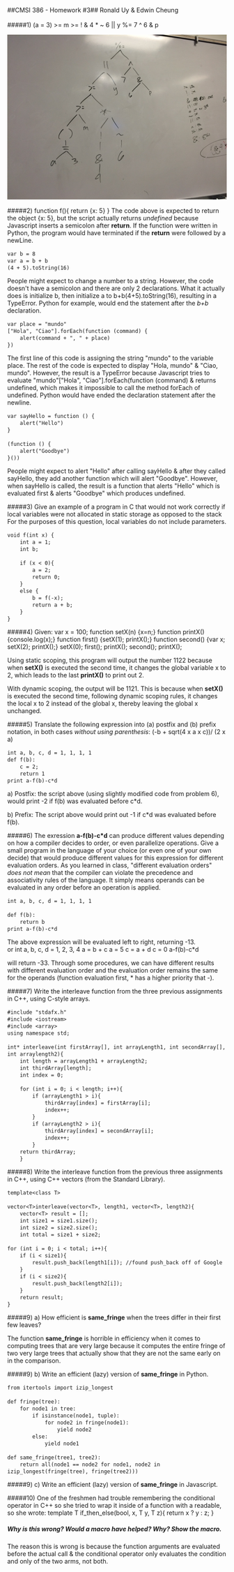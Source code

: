 ##CMSI 386 - Homework #3##
Ronald Uy & Edwin Cheung <br>
<br>
#####1) (a = 3) >= m >= ! & 4 * ~ 6 || y %= 7 ^ 6 & p
 
![alt text](https://github.com/ronaldooeee/CMSI386/blob/master/homework3/Abstract%20Syntax%20Tree.JPG)
		

#####2) 
	function f(){
		return
			{x: 5}
	}
The code above is expected to return the object {x: 5}, but the script actually returns *undefined* because Javascript inserts a semicolon after **return**. If the function were written in Python, the program would have terminated if the **return** were followed by a newLine. 

	var b = 8
	var a = b + b
	(4 + 5).toString(16)

People might expect to change a number to a string. However, the code doesn't have a semicolon and there are only 2 declarations. What it actually does is initialize b, then initialize a to b+b(4+5).toString(16), resulting in a TypeError. Python for example, would end the statement after the *b+b* declaration. 

	var place = "mundo"
	["Hola", "Ciao"].forEach(function (command) {
		alert(command + ", " + place)
	})

The first line of this code is assigning the string "mundo" to the variable place. The rest of the code is expected to display "Hola, mundo" & "Ciao, mundo". However, the result is a TypeError because Javascript tries to evaluate "mundo"["Hola", "Ciao"].forEach(function (command) & returns undefined, which makes it impossible to call the method forEach of undefined. Python would have ended the declaration statement after the newline. 
	
	var sayHello = function () {
		alert("Hello")
	}
	
	(function () {
		alert("Goodbye")
	}())

People might expect to alert "Hello" after calling sayHello & after they called sayHello, they add another function which will alert "Goodbye". However, when sayHello is called, the result is a function that alerts "Hello" which is evaluated first & alerts "Goodbye" which produces undefined. 

#####3) Give an example of a program in C that would not work correctly if local variables were not allocated in static storage as opposed to the stack For the purposes of this question, local variables do not include parameters.

	void f(int x) {
		int a = 1;
		int b;
		
		if (x < 0){
			a = 2;
			return 0; 
		}
		else {
			b = f(-x);
			return a + b;
		}
	} 

#####4) Given:
	var x = 100;
	function setX(n) {x=n;}
	function printX() {console.log(x);}
	function first() {setX(1); printX();}
	function second() {var x; setX(2); printX();}
	setX(0);
	first();
	printX();
	second();
	printX();

Using static scoping, this program will output the number 1122 because when **setX()** is executed the second time, it changes the global variable x to 2, which leads to the last **printX()** to print out 2. <br>

With dynamic scoping, the output will be 1121. This is because when **setX()** is executed the second time, following dynamic scoping rules, it changes the local x to 2 instead of the global x, thereby leaving the global x unchanged. 

#####5) Translate the following expression into (a) postfix and (b) prefix notation, in both cases *without using parenthesis*:
	(-b + sqrt(4 x a x c))/ (2 x a)
	
	int a, b, c, d = 1, 1, 1, 1
	def f(b): 
		c = 2; 
		return 1
	print a-f(b)-c*d

a) Postfix: the script above (using slightly modified code from problem 6), would print -2 if f(b) was evaluated before c*d.

b) Prefix: The script above would print out -1 if c*d was evaluated before f(b). 


#####6) The exression **a-f(b)-c*d** can produce different values depending on how a compiler decides to order, or even parallelize operations. Give a small program in the language of your choice (or even one of your own decide) that would produce different values for this expression for different evaluation orders. As you learned in class, "different evaluation orders" *does not mean* that the compiler can violate the precedence and associativity rules of the language. It simply means operands can be evaluated in any order before an operation is applied. 

	int a, b, c, d = 1, 1, 1, 1 
	
	def f(b):
		return b
	print a-f(b)-c*d

The above expression will be evaluated left to right, returning -13. <br>
or 
	int a, b, c, d = 1, 2, 3, 4
	a = b + c
	a = 5 
	c = a + d 
	c = 0
	a-f(b)-c*d

will return -33. Through some procedures, we can have different results with different evaluation order and the evaluation order remains the same for the operands (function evaluation first, * has a higher priority that -). 

#####7) Write the interleave function from the three previous assignments in C++, using C-style arrays. 
	
	#include "stdafx.h"
	#include <iostream>
	#include <array>
	using namespace std; 

	int* interleave(int firstArray[], int arrayLength1, int secondArray[], int arraylength2){
		int length = arrayLength1 + arrayLength2; 
		int thirdArray[length]; 
		int index = 0;
		
		for (int i = 0; i < length; i++){
			if (arrayLength1 > i){
				thirdArray[index] = firstArray[i];
				index++;
			}
			if (arrayLength2 > i){
				thirdArray[index] = secondArray[i];
				index++;
			}
		return thirdArray; 
		}
	

#####8) Write the interleave function from the previous three assignments in C++, using C++ vectors (from the Standard Library). 
		
	template<class T>
	
	vector<T>interleave(vector<T>, length1, vector<T>, length2){
		vector<T> result = []; 
		int size1 = size1.size();
		int size2 = size2.size();
		int total = size1 + size2;

	for (int i = 0; i < total; i++){
		if (i < size1){
			result.push_back(length1[i]); //found push_back off of Google
		}
		if (i < size2){
			result.push_back(length2[i]);
		}
		return result; 
	}
	
#####9) a) How efficient is **same_fringe** when the trees differ in their first few leaves? 

The function **same_fringe** is horrible in efficiency when it comes to computing trees that are very large because it computes the entire fringe of two very large trees that actually show that they are not the same early on in the comparison. 

#####9) b) Write an efficient (lazy) version of **same_fringe** in Python. 

	from itertools import izip_longest

	def fringe(tree):
		for node1 in tree: 
			if isinstance(node1, tuple):
				for node2 in fringe(node1):
					yield node2
			else:
				yield node1
	
	def same_fringe(tree1, tree2):
		return all(node1 == node2 for node1, node2 in izip_longest(fringe(tree), fringe(tree2)))
			
#####9) c) Write an efficient (lazy) version of **same_fringe** in Javascript.

#####10) One of the freshmen had trouble remembering the conditional operator in C++ so she tried to wrap it inside of a function with a readable, so she wrote: 
	template <class T>T if_then_else(bool, x, T y, T z){
		return x ? y : z;
	}
##### Why is this wrong? Would a macro have helped? Why? Show the macro. 

The reason this is wrong is because the function arguments are evaluated before the actual call & the conditional operator only evaluates the condition and only of the two arms, not both. 